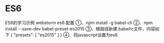 # ES6
ES6的学习示例
webstorm es6 配置
①、npm install -g babel-cli
②、npm install --save-dev babel-preset-es2015
③、根路径新建.babelrc文件，内容如下
  {
    "presets": [
      "es2015"
    ]
  }
④、将javascript设置为es6
